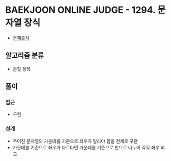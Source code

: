 # BAEKJOON ONLINE JUDGE - 1294. 문자열 장식

- [문제출처](https://www.acmicpc.net/problem/1294 '1294. 문자열 장식')

## 알고리즘 분류

- 분할 정복

## 풀이

### 접근

- 구현

### 설계

- 주어진 문자열의 가운데를 기준으로 좌우가 달라야 함을 전제로 구현
- 가운데를 기준으로 좌우가 다르다면 가운데를 기준으로 반으로 나누어 각각 좌우 비교
